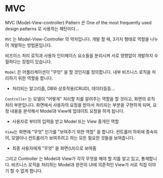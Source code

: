 # MVC

MVC (Model-View-controller) Pattern 은 One of the most frequently used design patterns 로 사용하는 패턴이다...

`MVC` 는 Model-View-Controller 의 약자입니다. 개발 할 때, 3가지 형태로 역할을 나누어 개발하는 방법론입니다.

비즈이스 처리 로직과 사용자 인터페이스 요소들을 분리시켜 서로 영향없이 개발하지 수월하다는 장점이 있습니다.

`Model` 은 어플리케이션이 "무엇" 을 할 것인지를 정의합니다. 내부 비즈니스 로직을 처리하기 위한 역할을 합니다.

- 처리되는 알고리즘, DB와 상호작용(CRUD), 데이터등등...

`Controller` 는 모델이 "어떻게" 처리할 지를 알려주는 역할을 할 것이고, 화면의 로직처리 부분입니다. 화면에서 사용자의 요청을 받아서 처리되는 부분을 구현하게 되며, 요청 내용을 분석해서 Model과 View에 업데이트 요청을 하게 됩니다.

- 사용자로 부터의 입력을 받고 Model 또는 View 중개인 역할

`View`는 화면에 "무엇" 인가를 "보여주기 위한 역할" 을 합니다. 컨트롤러 하위에 종속되어, 모델이나 컨트롤러가 보여주려고 하는 모든 필요한 것들을 보여줍니다.

- 최종 사용자에게 "무엇" 을 화면(UI)으로 보여줌

그리고 Controller 는 Model과 View가 각각 무엇을 해야 할 지를 알고 있고, 통제합니다. 비즈니스 로직을 처리하는 Model과 완전히 UI에 의존적인 View가 서로 직접 이야기 할 수 없게 합니다.
